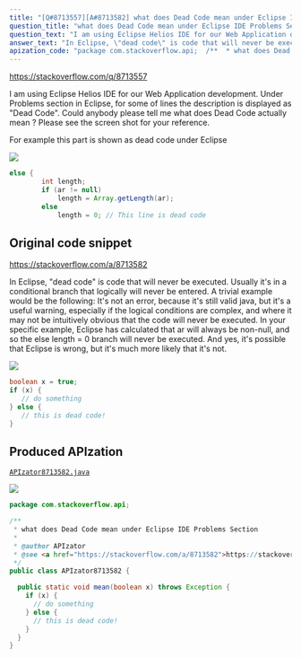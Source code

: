 ```yaml
---
title: "[Q#8713557][A#8713582] what does Dead Code mean under Eclipse IDE Problems Section"
question_title: "what does Dead Code mean under Eclipse IDE Problems Section"
question_text: "I am using Eclipse Helios IDE for our Web Application development. Under Problems section in Eclipse, for some of lines the description is displayed as \"Dead Code\". Could anybody please tell me what does Dead Code actually mean ? Please see the screen shot for your reference.  For example this part is shown as dead code under Eclipse"
answer_text: "In Eclipse, \"dead code\" is code that will never be executed. Usually it's in a conditional branch that logically will never be entered. A trivial example would be the following: It's not an error, because it's still valid java, but it's a useful warning, especially if the logical conditions are complex, and where it may not be intuitively obvious that the code will never be executed. In your specific example, Eclipse has calculated that ar will always be non-null, and so the else length = 0 branch will never be executed. And yes, it's possible that Eclipse is wrong, but it's much more likely that it's not."
apization_code: "package com.stackoverflow.api;  /**  * what does Dead Code mean under Eclipse IDE Problems Section  *  * @author APIzator  * @see <a href=\"https://stackoverflow.com/a/8713582\">https://stackoverflow.com/a/8713582</a>  */ public class APIzator8713582 {    public static void mean(boolean x) throws Exception {     if (x) {       // do something     } else {       // this is dead code!     }   } }"
---
```


https://stackoverflow.com/q/8713557

I am using Eclipse Helios IDE for our Web Application development.
Under Problems section in Eclipse, for some of lines the description is displayed as &quot;Dead Code&quot;.
Could anybody please tell me what does Dead Code actually mean ?
Please see the screen shot for your reference.

For example this part is shown as dead code under Eclipse


<div class="code-logo"><img src="/stackoverflow.png" /></div>

```java
else {
        int length;
        if (ar != null)
            length = Array.getLength(ar);
        else
            length = 0; // This line is dead code
```


## Original code snippet

https://stackoverflow.com/a/8713582

In Eclipse, &quot;dead code&quot; is code that will never be executed. Usually it&#x27;s in a conditional branch that logically will never be entered.
A trivial example would be the following:
It&#x27;s not an error, because it&#x27;s still valid java, but it&#x27;s a useful warning, especially if the logical conditions are complex, and where it may not be intuitively obvious that the code will never be executed.
In your specific example, Eclipse has calculated that ar will always be non-null, and so the else length = 0 branch will never be executed.
And yes, it&#x27;s possible that Eclipse is wrong, but it&#x27;s much more likely that it&#x27;s not.

<div class="code-logo"><img src="/stackoverflow.png" /></div>

```java
boolean x = true;
if (x) {
   // do something
} else {
   // this is dead code!
}
```

## Produced APIzation

[`APIzator8713582.java`](https://github.com/blind-papers/apization-temp-data/raw/main/search/APIzator8713582.java)

<div class="code-logo"><img src="/apizator.png" /></div>

```java
package com.stackoverflow.api;

/**
 * what does Dead Code mean under Eclipse IDE Problems Section
 *
 * @author APIzator
 * @see <a href="https://stackoverflow.com/a/8713582">https://stackoverflow.com/a/8713582</a>
 */
public class APIzator8713582 {

  public static void mean(boolean x) throws Exception {
    if (x) {
      // do something
    } else {
      // this is dead code!
    }
  }
}

```